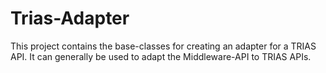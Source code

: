 # Trias-Adapter

This project contains the base-classes for creating an adapter for a TRIAS API. It can generally be used to adapt the Middleware-API to TRIAS APIs.